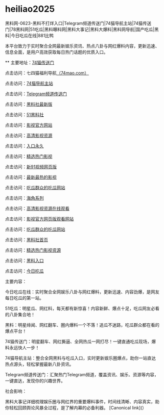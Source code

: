 # heiliao2025
黑料网-0623-黑料不打烊入口|Telegram频道传送门|74猫导航主站|74猫传送门|78黑料网|51吃瓜|黑料曝料网|黑料大事记|黑料大爆料|黑料网导航|国产吃瓜|黑料|今日吃瓜在线|881比鸭

本平台致力于实时聚合全网最新娱乐资讯、热点八卦与网红爆料内容，更新迅速、信息全面，是用户高效获取每日热门话题的优质入口。

** 主要地址：<a href="https://74mao.com/">74猫传送门</a>

点击访问：七四猫福利导航<a href="https://74mao.com/">（74mao.com）</a>

点击访问：<a href="https://74mao.com/">74猫导航主站</a>

点击访问：<a href="https://74mao.com/">Telegram频道传送门</a>

点击访问：<a href="https://hls-01.pages.dev/">黑料社最新版</a>

点击访问：<a href="https://https://hls-15.pages.dev/">51黑料社</a>

点击访问：<a href="https://hls-17.pages.dev/">影视官方网站</a>

点击访问：<a href="https://hls-19.pages.dev/">高清影视资源</a>

点击访问：<a href="https://hls-22.pages.dev/">入口永久</a>

点击访问：<a href="https://hls-23.pages.dev/">精选热门影视</a>

点击访问：<a href="https://hj-145.pages.dev/">新91视频网页版 </a>

点击访问：<a href="https://hj-149.pages.dev/">最新最热的影视</a>

点击访问：<a href="https://chiguaqunzhongde.pages.dev/">吃瓜群众的吃瓜网站</a>

点击访问：<a href="https://hj-156.pages.dev/">海角系列</a>

点击访问：<a href="https://hls-19.pages.dev/">高清影视资源在线观看</a>

点击访问：<a href="https://hj-162.pages.dev/">影视官方网页版观看网站</a>

点击访问：<a href="https://chiguaqunzhongde.pages.dev/">吃瓜群众的吃瓜网站 </a>

点击访问：<a href="https://hls-40.pages.dev/">黑料社首页</a>

点击访问：<a href="https://hls-15.pages.dev/">精选热门影视资源</a>

点击访问：<a href="https://hls-36.pages.dev/">黑料入口</a>

点击访问：<a href="https://91chiguazhongxin.pages.dev/">今日吃瓜</a>

主要内容：

今日吃瓜在线：实时聚合全网娱乐八卦与网红爆料，更新迅速、内容劲爆，是网友每日吃瓜的第一站。

51吃瓜：明星瓜、网红料，每天都有新惊喜！内容新鲜、爆点十足，吃瓜网友必看的八卦集合地！

黑料：明星绯闻、网红翻车、圈内爆料一个不落！追瓜不迷路，吃瓜群众都在看的爆点平台！

74猫传送门：明星翻车、网红撕逼、全网热瓜一网打尽！一键直通吃瓜现场，爆料永远快人一步！

74猫导航主站：整合全网黑料与吃瓜入口，实时更新娱乐圈爆点，助你一站直达热点源头，轻松掌握最新八卦资讯。

Telegram频道传送门：汇聚热门Telegram频道，覆盖资讯、娱乐、资源等内容，一键直达，发现你的兴趣世界。

社会影响：

黑料大事记详细梳理娱乐圈与网红界的重要爆料事件，时间线清晰、内容真实，助你轻松回顾舆论风暴全过程，是了解内幕的必备利器。
[Canonical link](）
